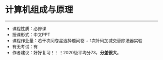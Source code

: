# 计算机组成与原理

------

- 课程性质：必修课
- 授课形式：中文PPT
- 课程作业量：若干次问卷星选择题问卷 + 1次补码加减交替除法器实验
- 有无考试：有
- 作者建议：好好复习！！！2020级平均分73，**分差很大**。
